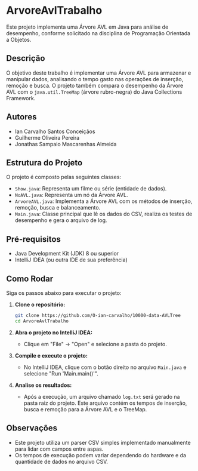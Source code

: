 # ArvoreAvlTrabalho

Este projeto implementa uma Árvore AVL em Java para análise de desempenho, conforme solicitado na disciplina de Programação Orientada a Objetos.

## Descrição

O objetivo deste trabalho é implementar uma Árvore AVL para armazenar e manipular dados, analisando o tempo gasto nas operações de inserção, remoção e busca. O projeto também compara o desempenho da Árvore AVL com o `java.util.TreeMap` (árvore rubro-negra) do Java Collections Framework.

## Autores

- Ian Carvalho Santos Conceiçãos
- Guilherme Oliveira Pereira
- Jonathas Sampaio Mascarenhas Almeida
  
## Estrutura do Projeto

O projeto é composto pelas seguintes classes:

-   `Show.java`: Representa um filme ou série (entidade de dados).
-   `NoAVL.java`: Representa um nó da Árvore AVL.
-   `ArvoreAVL.java`: Implementa a Árvore AVL com os métodos de inserção, remoção, busca e balanceamento.
-   `Main.java`: Classe principal que lê os dados do CSV, realiza os testes de desempenho e gera o arquivo de log.

## Pré-requisitos

-   Java Development Kit (JDK) 8 ou superior
-   IntelliJ IDEA (ou outra IDE de sua preferência)

## Como Rodar

Siga os passos abaixo para executar o projeto:

1.  **Clone o repositório:**

    ```bash
    git clone https://github.com/O-ian-carvalho/10000-data-AVLTree
    cd ArvoreAvlTrabalho
    ```

2.  **Abra o projeto no IntelliJ IDEA:**

    -   Clique em "File" -> "Open" e selecione a pasta do projeto.

3.  **Compile e execute o projeto:**

    -   No IntelliJ IDEA, clique com o botão direito no arquivo `Main.java` e selecione "Run 'Main.main()'".

4.  **Analise os resultados:**

    -   Após a execução, um arquivo chamado `log.txt` será gerado na pasta raiz do projeto. Este arquivo contém os tempos de inserção, busca e remoção para a Árvore AVL e o TreeMap.


## Observações

-   Este projeto utiliza um parser CSV simples implementado manualmente para lidar com campos entre aspas.
-   Os tempos de execução podem variar dependendo do hardware e da quantidade de dados no arquivo CSV.


